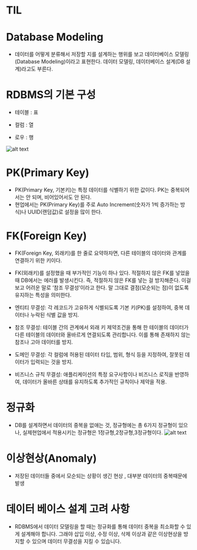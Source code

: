 # TIL

# Database Modeling

- 데이터를 어떻게 분류해서 저장할 지를 설계하는 행위를 보고 데이터베이스 모델링(Database Modeling)이라고 표현한다. 데이터 모델링, 데이터베이스 설계(DB 설계)라고도 부른다.

# RDBMS의 기본 구성

- 테이블 : 표

- 컬럼 : 열

- 로우 : 행

![alt text](image.png)

# PK(Primary Key)

- PK(Primary Key, 기본키)는 특정 데이터를 식별하기 위한 값이다. PK는 중복되어서는 안 되며, 비어있어서도 안 된다.
- 현업에서는 PK(Primary Key)를 주로 Auto Increment(숫자가 1씩 증가하는 방식)나 UUID(랜덤값)로 설정을 많이 한다.

# FK(Foreign Key)

- FK(Foreign Key, 외래키)를 한 줄로 요약하자면, 다른 테이블의 데이터와 관계를 연결하기 위한 키이다.
- FK(외래키)를 설정했을 때 부가적인 기능이 하나 있다. 적절하지 않은 FK를 넣었을 때 DB에서는 에러를 발생시킨다. 즉, 적절하지 않은 FK를 넣는 걸 방지해준다. 이걸 보고 어려운 말로 ‘참조 무결성’이라고 한다. 말 그대로 결점(모순되는 점)이 없도록 유지하는 특성을 의미한다.

- 엔티티 무결성:
  각 레코드가 고유하게 식별되도록 기본 키(PK)를 설정하여, 중복 데이터나 누락된 식별 값을 방지.

- 참조 무결성:
  테이블 간의 관계에서 외래 키 제약조건을 통해 한 테이블의 데이터가 다른 테이블의 데이터와 올바르게 연결되도록 관리합니다. 이를 통해 존재하지 않는 참조나 고아 데이터를 방지.

- 도메인 무결성:
  각 컬럼에 허용된 데이터 타입, 범위, 형식 등을 지정하여, 잘못된 데이터가 입력되는 것을 방지.

- 비즈니스 규칙 무결성:
  애플리케이션의 특정 요구사항이나 비즈니스 로직을 반영하여, 데이터가 올바른 상태를 유지하도록 추가적인 규칙이나 제약을 적용.

# 정규화

- DB를 설계하면서 데이터의 중복을 없애는 것, 정규형에는 총 6가지 정규형이 있으나, 실제현업에서 적용시키는
  정규형은 1정규형,2정규형,3정규형이다.
  ![alt text](image.png)

# 이상현상(Anomaly)

- 저장된 데이터들 중에서 모순되는 상황이 생긴 현상 , 대부분 데이터의 중복때문에 발생

# 데이터 베이스 설계 고려 사항

- RDBMS에서 데이터 모델링을 할 때는 정규화를 통해 데이터 중복을 최소화할 수 있게 설계해야 합니다. 그래야 삽입 이상, 수정 이상, 삭제 이상과 같은 이상현상을 방지할 수 있으며 데이터 무결성을 지킬 수 있습니다.
